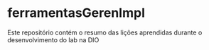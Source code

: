 # ferramentasGerenImpl
Este repositório contém o resumo das lições aprendidas durante o desenvolvimento do lab na DIO
